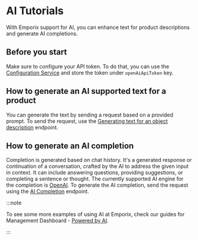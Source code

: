 # AI Tutorials

 With Emporix support for AI, you can enhance text for product descriptions and generate AI completions.

 ## Before you start

 Make sure to configure your API token. To do that, you can use the [Configuration Service](https://developer.emporix.io/docs/openapi/configuration/) and store the token under `openAiApiToken` key.

 ## How to generate an AI supported text for a product

You can generate the text by sending a request based on a provided prompt. To send the request, use the [ Generating text for an object description](/openapi/ai/#operation/POST-ai-generate-description) endpoint.

<OpenApiTryIt
  definitionId="ai"
  operationId="POST-ai-generate-description"
  defaultExample="Text generation request"
/>

## How to generate an AI completion

Completion is generated based on chat history. It's a generated response or continuation of a conversation, crafted by the AI to address the given input in context. 
It can include answering questions, providing suggestions, or completing a sentence or thought. 
The currently supported AI engine for the completion is [OpenAI](https://platform.openai.com/). 
To generate the AI completion, send the request using the [ AI Completion](/openapi/ai/#operation/POST-ai-completion) endpoint.

<OpenApiTryIt
  definitionId="ai"
  operationId="POST-ai-completions"
  defaultExample="Completion request"
/>

:::note

To see some more examples of using AI at Emporix, check our guides for Management Dashboard - [Powered by AI](https://developer.emporix.io/user-guides/extensibility-and-integrations/ai/ai-intro).

:::